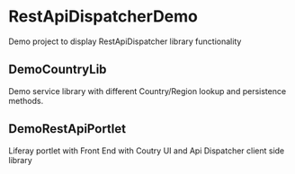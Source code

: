 # RestApiDispatcherDemo

Demo project to display RestApiDispatcher library functionality

## DemoCountryLib
Demo service library with different Country/Region lookup and persistence methods.

## DemoRestApiPortlet
Liferay portlet with Front End with Coutry UI and Api Dispatcher client side library
